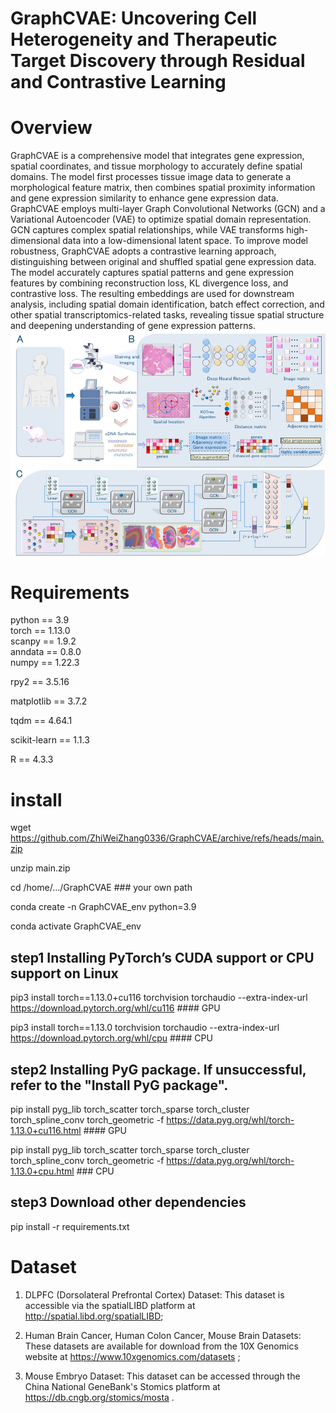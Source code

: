 # GraphCVAE: Uncovering Cell Heterogeneity and Therapeutic Target Discovery through Residual and Contrastive Learning
# Overview
GraphCVAE is a comprehensive model that integrates gene expression, spatial coordinates, and tissue morphology to accurately define spatial domains. The model first processes tissue image data to generate a morphological feature matrix, then combines spatial proximity information and gene expression similarity to enhance gene expression data. GraphCVAE employs multi-layer Graph Convolutional Networks (GCN) and a Variational Autoencoder (VAE) to optimize spatial domain representation. GCN captures complex spatial relationships, while VAE transforms high-dimensional data into a low-dimensional latent space. To improve model robustness, GraphCVAE adopts a contrastive learning approach, distinguishing between original and shuffled spatial gene expression data. The model accurately captures spatial patterns and gene expression features by combining reconstruction loss, KL divergence loss, and contrastive loss. The resulting embeddings are used for downstream analysis, including spatial domain identification, batch effect correction, and other spatial transcriptomics-related tasks, revealing tissue spatial structure and deepening understanding of gene expression patterns.
![Uploading image.png…](https://github.com/ZhiWeiZhang0336/GraphCVAE/blob/main/Overview/Workflow.png)

# Requirements
python == 3.9  
torch == 1.13.0  
scanpy == 1.9.2  
anndata == 0.8.0  
numpy == 1.22.3

rpy2 == 3.5.16

matplotlib == 3.7.2

tqdm == 4.64.1   

scikit-learn == 1.1.3

R == 4.3.3

# install
wget https://github.com/ZhiWeiZhang0336/GraphCVAE/archive/refs/heads/main.zip

unzip main.zip

cd /home/.../GraphCVAE  ### your own path

conda create -n GraphCVAE_env python=3.9

conda activate GraphCVAE_env

## step1 Installing PyTorch’s CUDA support or CPU support on Linux
pip3 install torch==1.13.0+cu116 torchvision torchaudio --extra-index-url https://download.pytorch.org/whl/cu116  #### GPU

pip3 install torch==1.13.0 torchvision torchaudio --extra-index-url https://download.pytorch.org/whl/cpu  #### CPU

## step2 Installing PyG package. If unsuccessful, refer to the "Install PyG package".
pip install pyg_lib torch_scatter torch_sparse torch_cluster torch_spline_conv torch_geometric -f https://data.pyg.org/whl/torch-1.13.0+cu116.html #### GPU

pip install pyg_lib torch_scatter torch_sparse torch_cluster torch_spline_conv torch_geometric -f https://data.pyg.org/whl/torch-1.13.0+cpu.html  ### CPU

## step3 Download other dependencies
pip install -r requirements.txt

# Dataset
1) DLPFC (Dorsolateral Prefrontal Cortex) Dataset: This dataset is accessible via the spatialLIBD platform at http://spatial.libd.org/spatialLIBD;
   
2) Human Brain Cancer, Human Colon Cancer, Mouse Brain Datasets: These datasets are available for download from the 10X Genomics website at https://www.10xgenomics.com/datasets ;
   
3) Mouse Embryo Dataset: This dataset can be accessed through the China National GeneBank's Stomics platform at https://db.cngb.org/stomics/mosta .
